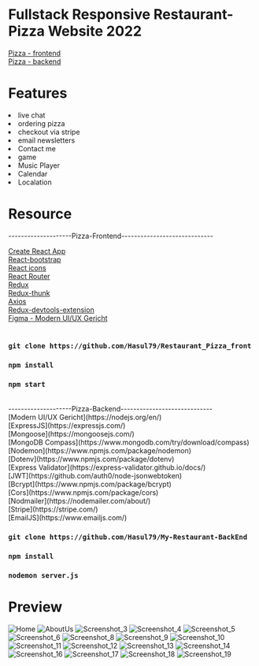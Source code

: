 # Fullstack Responsive Restaurant-Pizza Website 2022

[Pizza - frontend](https://github.com/Hasul79/Restaurant_Pizza_front)<br />
[Pizza - backend](https://github.com/Hasul79/My-Restaurant-BackEnd)<br />

# Features
<li> live chat </li>
<li> ordering pizza </li>
<li> checkout via stripe </li>
<li> email newsletters </li>
<li> Contact me </li>
<li>game</li>
<li>Music Player</li>
<li> Calendar </li>
<li> Localation </li>


# Resource

--------------------Pizza-Frontend-----------------------------

[Create React App](https://create-react-app.dev/)<br /> 
[React-bootstrap](https://react-bootstrap.github.io/)<br />
[React icons](https://react-icons.github.io/react-icons/)<br />
[React Router](https://reactrouter.com/en/main)<br />
[Redux](https://redux.js.org/)<br />
[Redux-thunk](https://www.npmjs.com/package/redux-thunk)<br />
[Axios](https://axios-http.com/)<br>
[Redux-devtools-extension](https://www.npmjs.com/package/@redux-devtools/extension)<br />
[Figma - Modern UI/UX Gericht](https://www.figma.com/file/yvClSI9AZBRX8UaaGEByF3/Modern-UI%2FUX%3A-Gericht?node-id=0%3A21&t=5Z7dzFJjhjsPRpMH-0)<br />
<br />



### `git clone https://github.com/Hasul79/Restaurant_Pizza_front` <br />
### `npm install` <br />
### `npm start` <br />
<br />
 --------------------Pizza-Backend-----------------------------
<br />
[Modern UI/UX Gericht](https://nodejs.org/en/)<br />
[ExpressJS](https://expressjs.com/)<br>
[Mongoose](https://mongoosejs.com/)<br>
[MongoDB Compass](https://www.mongodb.com/try/download/compass)<br />
[Nodemon](https://www.npmjs.com/package/nodemon)<br />
[Dotenv](https://www.npmjs.com/package/dotenv)<br />
[Express Validator](https://express-validator.github.io/docs/)<br>
[JWT](https://github.com/auth0/node-jsonwebtoken)<br>
[Bcrypt](https://www.npmjs.com/package/bcrypt)<br />
[Cors](https://www.npmjs.com/package/cors)<br />
[Nodmailer](https://nodemailer.com/about/)<br />
[Stripe](https://stripe.com/)<br />
[EmailJS](https://www.emailjs.com/) <br />


### `git clone https://github.com/Hasul79/My-Restaurant-BackEnd`
### `npm install`
### `nodemon server.js`

# Preview

![Home](https://user-images.githubusercontent.com/95657084/208397945-9f5a6768-e60a-4e98-9c8c-e8b33cd15ca7.png)
![AboutUs](https://user-images.githubusercontent.com/95657084/208398351-874dfb0a-e918-4f6a-9522-9f717d2b2533.png)
![Screenshot_3](https://user-images.githubusercontent.com/95657084/208398454-50a02916-04ba-44f0-925d-2951cf803aac.png)
![Screenshot_4](https://user-images.githubusercontent.com/95657084/208398524-44fd19a7-ad12-47ea-8d90-1ea08f437da8.png)
![Screenshot_5](https://user-images.githubusercontent.com/95657084/208398556-6bce333b-d3d4-44bf-b2ff-477241b07ffa.png)
![Screenshot_6](https://user-images.githubusercontent.com/95657084/208398596-af6d692f-49de-465c-9e6d-8d2b536ca0c0.png)
![Screenshot_8](https://user-images.githubusercontent.com/95657084/208398655-d33d1d87-9fb6-4361-a7d2-8a2f183831ea.png)
![Screenshot_9](https://user-images.githubusercontent.com/95657084/208398722-ab426c0c-be57-44df-abd2-7e638f15acf5.png)
![Screenshot_10](https://user-images.githubusercontent.com/95657084/208398755-a6c79692-142d-4c1b-bfd3-bc67b89e7127.png)
![Screenshot_11](https://user-images.githubusercontent.com/95657084/208398787-595439d1-bdfd-41ec-917b-56a94740ae9f.png)
![Screenshot_12](https://user-images.githubusercontent.com/95657084/208398809-fbccbacf-6e58-443e-9833-da2fe0e78a69.png)
![Screenshot_13](https://user-images.githubusercontent.com/95657084/208398835-0f5cbb84-1f38-4fff-af48-99bf67e3b531.png)
![Screenshot_14](https://user-images.githubusercontent.com/95657084/208398938-fc227c24-dc47-44fc-961c-cece92da3b7c.png)
![Screenshot_16](https://user-images.githubusercontent.com/95657084/208398963-f7afe01d-be37-4e94-9028-fd1f2fd4a816.png)
![Screenshot_17](https://user-images.githubusercontent.com/95657084/208399001-f9fb7c1e-4624-4e70-bfa3-ded1cdabe913.png)
![Screenshot_18](https://user-images.githubusercontent.com/95657084/208399041-2bbb9cd6-4eee-4d66-b6cf-d2697efb84ba.png)
![Screenshot_19](https://user-images.githubusercontent.com/95657084/208399046-50bc84b2-2769-4c24-9842-242f18617bdb.png)

